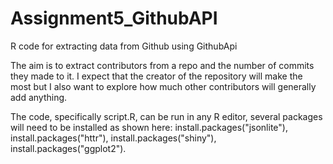 # Assignment5_GithubAPI
R code for extracting data from Github using GithubApi

The aim is to extract contributors from a repo and the number of commits they made to it. I expect that the creator of the repository will make the most but I also want to explore how much other contributors will generally add anything.

The code, specifically script.R, can be run in any R editor, several packages will need to be installed as shown here: install.packages("jsonlite"), install.packages("httr"), install.packages("shiny"), install.packages("ggplot2").
